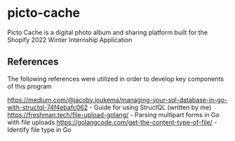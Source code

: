 # picto-cache
Picto Cache is a digital photo album and sharing platform built for the Shopify 2022 Winter Internship Application

## References
The following references were utilized in order to develop key components of this program

https://medium.com/@jacoby.joukema/managing-your-sql-database-in-go-with-structql-74f4ebafc062 - Guide for using StructQL (written by me)
https://freshman.tech/file-upload-golang/ - Parsing multipart forms in Go with file uploads
https://golangcode.com/get-the-content-type-of-file/ - Identify file type in Go

